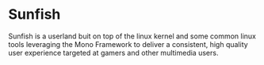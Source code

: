 Sunfish
=======

Sunfish is a userland buit on top of the linux kernel and some common linux tools leveraging the Mono Framework to deliver a consistent, high quality user experience targeted at gamers and other multimedia users.